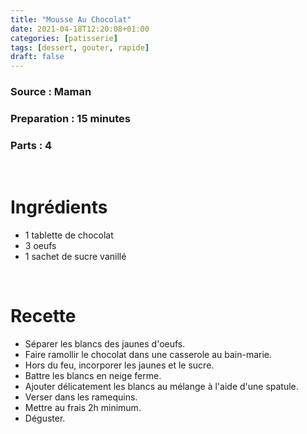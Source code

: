 ```yaml
---
title: "Mousse Au Chocolat"
date: 2021-04-18T12:20:08+01:00
categories: [patisserie]
tags: [dessert, gouter, rapide]
draft: false
---
```


### Source : Maman
### Preparation : 15 minutes
### Parts : 4

&nbsp;

# Ingrédients
- 1 tablette de chocolat
- 3 oeufs
- 1 sachet de sucre vanillé

&nbsp;

# Recette
- Séparer les blancs des jaunes d'oeufs.
- Faire ramollir le chocolat dans une casserole au bain-marie.
- Hors du feu, incorporer les jaunes et le sucre.
- Battre les blancs en neige ferme.
- Ajouter délicatement les blancs au mélange à l'aide d'une spatule.
- Verser dans les ramequins.
- Mettre au frais 2h minimum.
- Déguster.